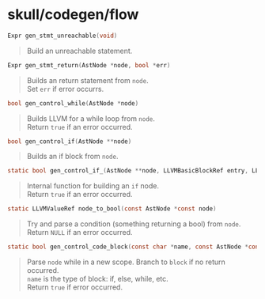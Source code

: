 # skull/codegen/flow

```c
Expr gen_stmt_unreachable(void)
```

> Build an unreachable statement.

```c
Expr gen_stmt_return(AstNode *node, bool *err)
```

> Builds an return statement from `node`.
> \
> Set `err` if error occurrs.

```c
bool gen_control_while(AstNode *node)
```

> Builds LLVM for a while loop from `node`.
> \
> Return `true` if an error occurred.

```c
bool gen_control_if(AstNode **node)
```

> Builds an if block from `node`.

```c
static bool gen_control_if_(AstNode **node, LLVMBasicBlockRef entry, LLVMBasicBlockRef end)
```

> Internal function for building an `if` node.
> \
> Return `true` if an error occurred.

```c
static LLVMValueRef node_to_bool(const AstNode *const node)
```

> Try and parse a condition (something returning a bool) from `node`.
> \
> Return `NULL` if an error occurred.

```c
static bool gen_control_code_block(const char *name, const AstNode *const node, LLVMBasicBlockRef block)
```

> Parse `node` while in a new scope. Branch to `block` if no return occurred.
> \
> `name` is the type of block: if, else, while, etc.
> \
> Return `true` if error occurred.

